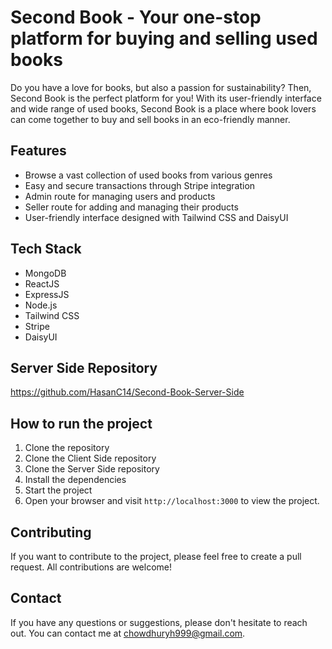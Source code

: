 # Second Book - Your one-stop platform for buying and selling used books

Do you have a love for books, but also a passion for sustainability? Then, Second Book is the perfect platform for you! With its user-friendly interface and wide range of used books, Second Book is a place where book lovers can come together to buy and sell books in an eco-friendly manner.

## Features

- Browse a vast collection of used books from various genres
- Easy and secure transactions through Stripe integration
- Admin route for managing users and products
- Seller route for adding and managing their products
- User-friendly interface designed with Tailwind CSS and DaisyUI

## Tech Stack

- MongoDB
- ReactJS
- ExpressJS
- Node.js
- Tailwind CSS
- Stripe
- DaisyUI

## Server Side Repository

https://github.com/HasanC14/Second-Book-Server-Side

## How to run the project

1. Clone the repository
2. Clone the Client Side repository
3. Clone the Server Side repository
4. Install the dependencies
5. Start the project
6. Open your browser and visit `http://localhost:3000` to view the project.

## Contributing

If you want to contribute to the project, please feel free to create a pull request. All contributions are welcome!

## Contact

If you have any questions or suggestions, please don't hesitate to reach out. You can contact me at chowdhuryh999@gmail.com.
